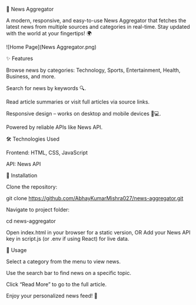 📰 News Aggregator

A modern, responsive, and easy-to-use News Aggregator that fetches the latest news from multiple sources and categories in real-time. Stay updated with the world at your fingertips! 🌍


![Home Page](News Aggregator.png)

✨ Features

Browse news by categories: Technology, Sports, Entertainment, Health, Business, and more.

Search for news by keywords 🔍.

Read article summaries or visit full articles via source links.

Responsive design – works on desktop and mobile devices 📱💻.

Powered by reliable APIs like News API.

🛠️ Technologies Used

Frontend: HTML, CSS, JavaScript

API: News API

🚀 Installation

Clone the repository:

git clone https://github.com/AbhayKumarMishra027/news-aggregator.git

Navigate to project folder:

cd news-aggregator


Open index.html in your browser for a static version, OR
Add your News API key in script.js (or .env if using React) for live data.

📝 Usage

Select a category from the menu to view news.

Use the search bar to find news on a specific topic.

Click “Read More” to go to the full article.

Enjoy your personalized news feed! 🎉
